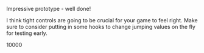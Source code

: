 Impressive prototype - well done!

I think tight controls are going to be crucial for your game to feel right.  Make sure to consider putting in some hooks to change jumping values on the fly for testing early.

10000
